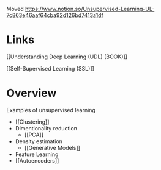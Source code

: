 
Moved
https://www.notion.so/Unsupervised-Learning-UL-7c863e46aaf64cba92d126bd7413a1df


# Links

[[Understanding Deep Learning (UDL) (BOOK)]]

[[Self-Supervised Learning (SSL)]]

# Overview

Examples of unsupervised learning
- [[Clustering]]
- Dimentionality reduction
	- [[PCA]]
- Density estimation
	- [[Generative Models]]
- Feature Learning
- [[Autoencoders]]

